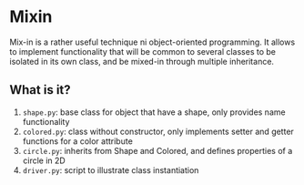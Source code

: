 Mixin
=====

Mix-in is a rather useful technique ni object-oriented programming.  It
allows to implement functionality that will be common to several classes
to be isolated in its own class, and be mixed-in through multiple
inheritance.

What is it?
-----------
1. `shape.py`: base class for object that have a shape, only provides
   name functionality
2. `colored.py`: class without constructor, only implements setter and
   getter functions for a color attribute
3. `circle.py`: inherits from Shape and Colored, and defines properties
   of a circle in 2D
4. `driver.py`: script to illustrate class instantiation

